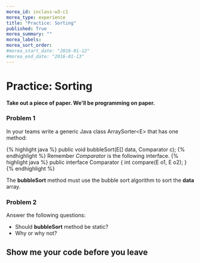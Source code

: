 ```yaml
---
morea_id: inclass-w3-c1
morea_type: experience
title: "Practice: Sorting"
published: True
morea_summary: ""
morea_labels:
morea_sort_order:
#morea_start_date: "2016-01-12"
#morea_end_date: "2016-01-13"
---
```



# Practice: Sorting

**Take out a piece of paper. We'll be programming on paper.**

### Problem 1

In your teams write a generic Java class ArraySorter&lt;E&gt; that has one method:

{% highlight java %}
public void bubbleSort(E[] data, Comparator<E> c);
{% endhighlight %}
Remember *Comparator* is the following interface.
{% highlight java %}
public interface Comparator<E> {
  int compare(E o1, E o2);
}
{% endhighlight %}

The **bubbleSort** method must use the bubble sort algorithm to sort the **data** array.

### Problem 2

Answer the following questions:

  * Should **bubbleSort** method be static? 
  * Why or why not?


## Show me your code before you leave
